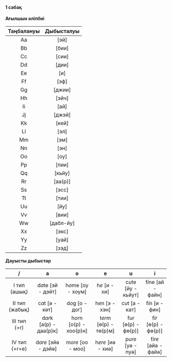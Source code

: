 #### 1 сабақ

**Ағылшын әліпбиі**

Таңбалануы | Дыбысталуы
:---: | :---:
Aa | [эй]
Bb | [бии]
Cc | [сии]
Dd | [дии]
Ee | [и]
Ff | [эф]
Gg | [джии]
Hh | [эйч]
Ii | [ай]
Jj | [джэй]
Kk | [кей]
Ll | [эл]
Mm | [эм]
Nn | [эн]
Oo | [оу]
Pp | [пии]
Qq | [кьйу]
Rr | [аа(р)]
Ss | [эсс]
Tt | [тии]
Uu | [йу]
Vv | [вии]
Ww | [дабл-йу]
Xx | [экс]
Yy | [уай]
Zz | [зэд]

**Дауысты дыбыстар**

/ | a | o | e | u | i
:---: | :---: | :---: | :---: | :---: | :---:
I тип (ашық) | d*a*te [эй - дэйт] | h*o*me [оу - хоум] | h*e* [и - хи] | c*u*te [йу - кьйут] | f*i*ne [ай - файн]
II тип (жабық) | c*a*t [ә - кәт] | d*o*g [о - дог] | h*e*n [э - хэн] | c*u*t [а - кат] | f*i*n [и - фин]
III тип (+r) | d*ar*k [а(р) - даа(р)к] | h*or*n [о(р) - хоо(р)н] | t*er*m [ө(р) - тө(р)м] | f*ur* [ө(р) - фө(р)] | f*ir* [ө(р) - фө(р)]
IV тип (+r+e) | d*are* [эйә - дэйә] | m*ore* [оо - моо] | h*ere* [иә - хиә] | p*ure* [уә - пуә] | f*ire* [айә - файә]
